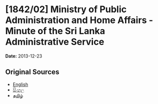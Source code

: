 # [1842/02] Ministry of Public Administration and Home Affairs - Minute of the Sri Lanka Administrative Service

**Date:** 2013-12-23

## Original Sources

- [English](https://documents.gov.lk/view/extra-gazettes/2013/12/1842-02_E.pdf)
- [සිංහල](https://documents.gov.lk/view/extra-gazettes/2013/12/1842-02_S.pdf)
- [தமிழ்](https://documents.gov.lk/view/extra-gazettes/2013/12/1842-02_T.pdf)
